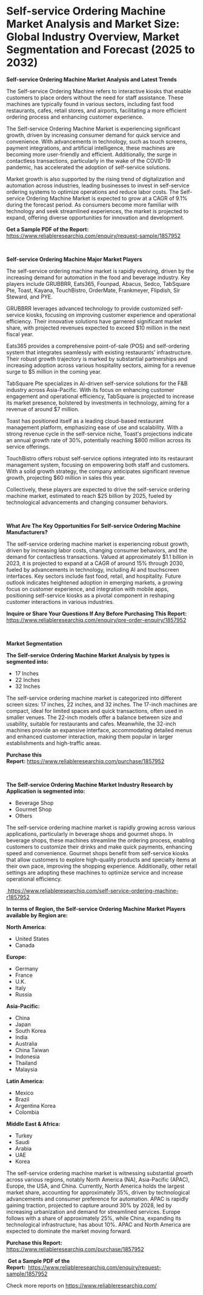 <p><h1>Self-service Ordering Machine Market Analysis and Market Size: Global Industry Overview, Market Segmentation and Forecast (2025 to 2032)</h1></p><p><strong>Self-service Ordering Machine Market Analysis and Latest Trends</strong></p>
<p><p>The Self-service Ordering Machine refers to interactive kiosks that enable customers to place orders without the need for staff assistance. These machines are typically found in various sectors, including fast food restaurants, cafes, retail stores, and airports, facilitating a more efficient ordering process and enhancing customer experience.</p><p>The Self-service Ordering Machine Market is experiencing significant growth, driven by increasing consumer demand for quick service and convenience. With advancements in technology, such as touch screens, payment integrations, and artificial intelligence, these machines are becoming more user-friendly and efficient. Additionally, the surge in contactless transactions, particularly in the wake of the COVID-19 pandemic, has accelerated the adoption of self-service solutions.</p><p>Market growth is also supported by the rising trend of digitalization and automation across industries, leading businesses to invest in self-service ordering systems to optimize operations and reduce labor costs. The Self-service Ordering Machine Market is expected to grow at a CAGR of 9.1% during the forecast period. As consumers become more familiar with technology and seek streamlined experiences, the market is projected to expand, offering diverse opportunities for innovation and development.</p></p>
<p><strong>Get a Sample PDF of the Report:&nbsp;</strong> <a href="https://www.reliableresearchiq.com/enquiry/request-sample/1857952?utm_campaign=2335&utm_medium=2&utm_source=Github&utm_content=ia&utm_term=28022025&utm_id=self-service-ordering-machine">https://www.reliableresearchiq.com/enquiry/request-sample/1857952</a></p>
<p>&nbsp;</p>
<p><strong>Self-service Ordering Machine Major Market Players</strong></p>
<p><p>The self-service ordering machine market is rapidly evolving, driven by the increasing demand for automation in the food and beverage industry. Key players include GRUBBRR, Eats365, Founpad, Abacus, Sedco, TabSquare Pte, Toast, Kayana, TouchBistro, OrderMate, Frankmeyer, Flipdish, Sir Steward, and PYE.</p><p>GRUBBRR leverages advanced technology to provide customized self-service kiosks, focusing on improving customer experience and operational efficiency. Their innovative solutions have garnered significant market share, with projected revenues expected to exceed $10 million in the next fiscal year.</p><p>Eats365 provides a comprehensive point-of-sale (POS) and self-ordering system that integrates seamlessly with existing restaurants’ infrastructure. Their robust growth trajectory is marked by substantial partnerships and increasing adoption across various hospitality sectors, aiming for a revenue surge to $5 million in the coming year.</p><p>TabSquare Pte specializes in AI-driven self-service solutions for the F&B industry across Asia-Pacific. With its focus on enhancing customer engagement and operational efficiency, TabSquare is projected to increase its market presence, bolstered by investments in technology, aiming for a revenue of around $7 million.</p><p>Toast has positioned itself as a leading cloud-based restaurant management platform, emphasizing ease of use and scalability. With a strong revenue cycle in the self-service niche, Toast's projections indicate an annual growth rate of 30%, potentially reaching $800 million across its service offerings.</p><p>TouchBistro offers robust self-service options integrated into its restaurant management system, focusing on empowering both staff and customers. With a solid growth strategy, the company anticipates significant revenue growth, projecting $60 million in sales this year.</p><p>Collectively, these players are expected to drive the self-service ordering machine market, estimated to reach $25 billion by 2025, fueled by technological advancements and changing consumer behaviors.</p></p>
<p>&nbsp;</p>
<p><strong>What Are The Key Opportunities For Self-service Ordering Machine Manufacturers?</strong></p>
<p><p>The self-service ordering machine market is experiencing robust growth, driven by increasing labor costs, changing consumer behaviors, and the demand for contactless transactions. Valued at approximately $1.1 billion in 2023, it is projected to expand at a CAGR of around 15% through 2030, fueled by advancements in technology, including AI and touchscreen interfaces. Key sectors include fast food, retail, and hospitality. Future outlook indicates heightened adoption in emerging markets, a growing focus on customer experience, and integration with mobile apps, positioning self-service kiosks as a pivotal component in reshaping customer interactions in various industries.</p></p>
<p><strong>Inquire or Share Your Questions If Any Before Purchasing This Report:</strong> <a href="https://www.reliableresearchiq.com/enquiry/pre-order-enquiry/1857952?utm_campaign=2335&utm_medium=2&utm_source=Github&utm_content=ia&utm_term=28022025&utm_id=self-service-ordering-machine">https://www.reliableresearchiq.com/enquiry/pre-order-enquiry/1857952</a></p>
<p>&nbsp;</p>
<p><strong>Market Segmentation</strong></p>
<p><strong>The Self-service Ordering Machine Market Analysis by types is segmented into:</strong></p>
<p><ul><li>17 Inches</li><li>22 Inches</li><li>32 Inches</li></ul></p>
<p><p>The self-service ordering machine market is categorized into different screen sizes: 17 inches, 22 inches, and 32 inches. The 17-inch machines are compact, ideal for limited spaces and quick transactions, often used in smaller venues. The 22-inch models offer a balance between size and usability, suitable for restaurants and cafes. Meanwhile, the 32-inch machines provide an expansive interface, accommodating detailed menus and enhanced customer interaction, making them popular in larger establishments and high-traffic areas.</p></p>
<p><strong>Purchase this Report:&nbsp;</strong><a href="https://www.reliableresearchiq.com/purchase/1857952?utm_campaign=2335&utm_medium=2&utm_source=Github&utm_content=ia&utm_term=28022025&utm_id=self-service-ordering-machine">https://www.reliableresearchiq.com/purchase/1857952</a></p>
<p>&nbsp;</p>
<p><strong>The Self-service Ordering Machine Market Industry Research by Application is segmented into:</strong></p>
<p><ul><li>Beverage Shop</li><li>Gourmet Shop</li><li>Others</li></ul></p>
<p><p>The self-service ordering machine market is rapidly growing across various applications, particularly in beverage shops and gourmet shops. In beverage shops, these machines streamline the ordering process, enabling customers to customize their drinks and make quick payments, enhancing speed and convenience. Gourmet shops benefit from self-service kiosks that allow customers to explore high-quality products and specialty items at their own pace, improving the shopping experience. Additionally, other retail settings are adopting these machines to optimize service and increase operational efficiency.</p></p>
<p><a href="https://www.reliableresearchiq.com/self-service-ordering-machine-r1857952?utm_campaign=2335&utm_medium=2&utm_source=Github&utm_content=ia&utm_term=28022025&utm_id=self-service-ordering-machine">&nbsp;https://www.reliableresearchiq.com/self-service-ordering-machine-r1857952</a></p>
<p><strong>In terms of Region, the Self-service Ordering Machine Market Players available by Region are:</strong></p>
<p>
    <p> <strong> North America: </strong>
        <ul>
            <li>United States</li>
            <li>Canada</li>
        </ul>
        </p> 
    <p> <strong> Europe: </strong>
        <ul>
            <li>Germany</li>
            <li>France</li>
            <li>U.K.</li>
            <li>Italy</li>
            <li>Russia</li>
        </ul>
        </p> 
    <p> <strong> Asia-Pacific: </strong>
        <ul>
            <li>China</li>
            <li>Japan</li>
            <li>South Korea</li>
            <li>India</li>
            <li>Australia</li>
            <li>China Taiwan</li>
            <li>Indonesia</li>
            <li>Thailand</li>
            <li>Malaysia</li>
        </ul>
        </p> 
    <p> <strong> Latin America: </strong>
        <ul>
            <li>Mexico</li>
            <li>Brazil</li>
            <li>Argentina Korea</li>
            <li>Colombia</li>
        </ul>
        </p> 
    <p> <strong> Middle East & Africa: </strong>
        <ul>
            <li>Turkey</li>
            <li>Saudi</li>
            <li>Arabia</li>
            <li>UAE</li>
            <li>Korea</li>
        </ul>
    </p>
    </p>
<p><p>The self-service ordering machine market is witnessing substantial growth across various regions, notably North America (NA), Asia-Pacific (APAC), Europe, the USA, and China. Currently, North America holds the largest market share, accounting for approximately 35%, driven by technological advancements and consumer preference for automation. APAC is rapidly gaining traction, projected to capture around 30% by 2028, led by increasing urbanization and demand for streamlined services. Europe follows with a share of approximately 25%, while China, expanding its technological infrastructure, has about 10%. APAC and North America are expected to dominate the market moving forward.</p></p>
<p><strong>Purchase this Report: </strong><a href="https://www.reliableresearchiq.com/purchase/1857952?utm_campaign=2335&utm_medium=2&utm_source=Github&utm_content=ia&utm_term=28022025&utm_id=self-service-ordering-machine">https://www.reliableresearchiq.com/purchase/1857952</a></p>
<p>&nbsp;<strong>Get a Sample PDF of the Report:&nbsp;&nbsp;</strong><a href="https://www.reliableresearchiq.com/enquiry/request-sample/1857952?utm_campaign=2335&utm_medium=2&utm_source=Github&utm_content=ia&utm_term=28022025&utm_id=self-service-ordering-machine">https://www.reliableresearchiq.com/enquiry/request-sample/1857952</a></p>
<p><strong></strong></p>
<p>Check more reports on <a href="https://www.reliableresearchiq.com/?utm_campaign=2335&utm_medium=2&utm_source=Github&utm_content=ia&utm_term=28022025&utm_id=self-service-ordering-machine">https://www.reliableresearchiq.com/</a></p>